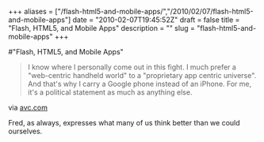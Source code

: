 +++
aliases = ["/flash-html5-and-mobile-apps/","/2010/02/07/flash-html5-and-mobile-apps"]
date = "2010-02-07T19:45:52Z"
draft = false
title = "Flash, HTML5, and Mobile Apps"
description = ""
slug = "flash-html5-and-mobile-apps"
+++

#"Flash, HTML5, and Mobile Apps"


 <div class="posterous_bookmarklet_entry">
 <blockquote class="posterous_medium_quote">I know where I personally come out in this fight. I much prefer a "web-centric handheld world" to a "proprietary app centric universe". And that's why I carry a Google phone instead of an iPhone. For me, it's a political statement as much as anything else.</blockquote>

<div class="posterous_quote_citation">via <a href="http://www.avc.com/a_vc/2010/02/flash-html5-and-mobile-apps.html#comment-32947806">avc.com</a></div>
 <p>Fred, as always, expresses what many of us think better than we could ourselves.</p></div>
 